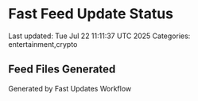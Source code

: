 # Fast Feed Update Status
Last updated: Tue Jul 22 11:11:37 UTC 2025
Categories: entertainment,crypto

## Feed Files Generated

Generated by Fast Updates Workflow
